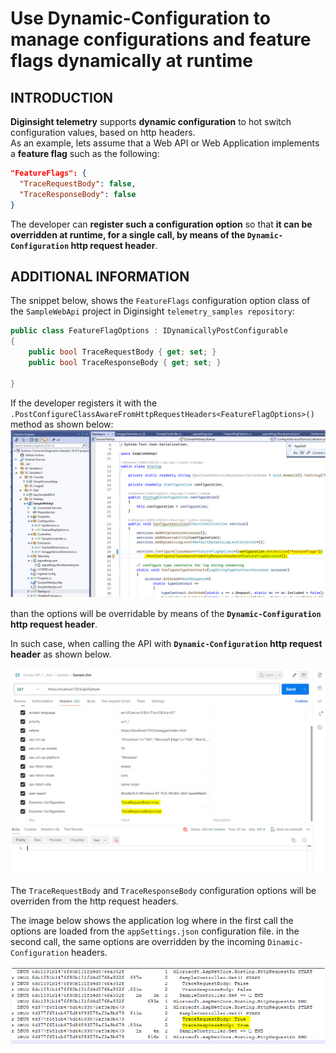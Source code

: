 # Use Dynamic-Configuration to manage configurations and feature flags dynamically at runtime

## INTRODUCTION

__Diginsight telemetry__ supports __dynamic configuration__ to hot switch configuration values, based on http headers.<br>
As an example, lets assume that a Web API or Web Application implements a __feature flag__ such as the following:

```json
"FeatureFlags": {
  "TraceRequestBody": false,
  "TraceResponseBody": false
}
```
The developer can __register such a configuration option__ so that __it can be overridden at runtime, for a single call, by means of  the `Dynamic-Configuration` http request header__.

## ADDITIONAL INFORMATION

The snippet below, shows the `FeatureFlags` configuration option class of the `SampleWebApi` project in Diginsight `telemetry_samples repository`:
```c#
public class FeatureFlagOptions : IDynamicallyPostConfigurable
{
    public bool TraceRequestBody { get; set; }
    public bool TraceResponseBody { get; set; }

}
```
If the developer registers it with the `.PostConfigureClassAwareFromHttpRequestHeaders<FeatureFlagOptions>()` method
as shown below:
![alt text](<001.01a FeatureFlagOptions registration for HTTP headers.png>)


than the options will be overridable by means of the __`Dynamic-Configuration` http request header__.

In such case, when calling the API with __`Dynamic-Configuration` http request header__ as shown below.

![alt text](<000.02e Postman call overriding Feature flags.png>)

The `TraceRequestBody` and `TraceResponseBody` configuration options will be overriden from the http request headers.

The image below shows the application log where in the first call the options are loaded from the `appSettings.json` configuration file.
in the second call, the same options are overridden by the incoming `Dinamic-Configuration` headers.

![alt text](<000.03a Log showing dynamic configuation override.png>)